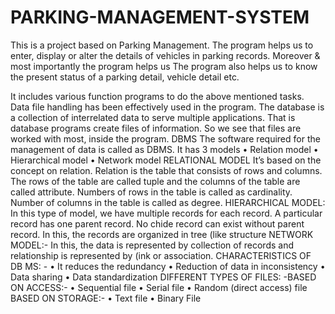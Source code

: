 # PARKING-MANAGEMENT-SYSTEM
This is a project based on Parking Management. The program helps us to enter, display or alter the details of vehicles in parking records. Moreover &amp; most importantly the program helps us The program also helps us to know the present status of a parking detail, vehicle detail etc.

It includes various function programs to do the above mentioned tasks.
Data file handling has been effectively used in the program.
The database is a collection of interrelated data to serve multiple applications. That is database programs create files of information. So we see that files are worked with most, inside the program.
DBMS
The software required for the management of data is called as DBMS. It has 3 models
• Relation model
• Hierarchical model
• Network model
RELATIONAL MODEL It’s based on the concept on relation. Relation is the table that consists of rows and columns. The rows of the table are called tuple and the columns of the table are called attribute. Numbers of rows in the table is called as cardinality. Number of columns in the table is called as degree.
HIERARCHICAL MODEL: In this type of model, we have multiple records for each record. A particular record has one parent record. No chide record can exist without parent record. In this, the records are organized in tree (like structure
NETWORK MODEL:- In this, the data is represented by collection of records and relationship is represented by (ink or association.
CHARACTERISTICS OF DB MS: -
• It reduces the redundancy
• Reduction of data in inconsistency
• Data sharing
• Data standardization
DIFFERENT TYPES OF FILES: -BASED ON ACCESS:-
• Sequential file
• Serial file
• Random (direct access) file BASED ON STORAGE:-
• Text file
• Binary File

